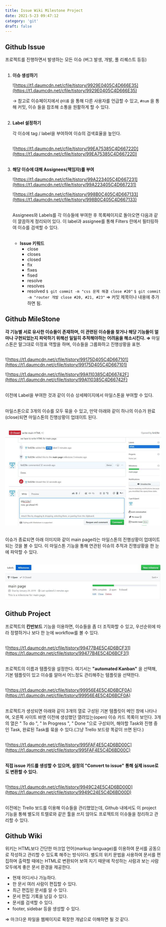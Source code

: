```yaml
---
title: Issue Wiki Milestone Project
date: 2021-5-23 09:47:12
category: 'git'
draft: false
---
```


## Github Issue

프로젝트를 진행하면서 발생하는 모든 이슈 (버그 발생, 개발, 풀 리퀘스트 등등)<br/><br/>

1. **이슈 생성하기**

   ![https://t1.daumcdn.net/cfile/tistory/9929E0405C4D666E35](https://t1.daumcdn.net/cfile/tistory/9929E0405C4D666E35)

   → 참고로 이슈페이지에서 `@이름` 을 통해 다른 사용자를 언급할 수 있고, `#num` 을 통해 커밋, 이슈 들을 참조해 소통을 원활하게 할 수 있다.<br/><br/>

2. **Label 설정하기**

   각 이슈에 tag / label을 부여하여 이슈의 검색효율을 높인다.<br/><br/>

   ![https://t1.daumcdn.net/cfile/tistory/99EA75385C4D66722D](https://t1.daumcdn.net/cfile/tistory/99EA75385C4D66722D)<br/><br/>

3. **해당 이슈에 대해 Assignees(책임자)를 부여**

   ![https://t1.daumcdn.net/cfile/tistory/99A223405C4D667231](https://t1.daumcdn.net/cfile/tistory/99A223405C4D667231)

   ![https://t1.daumcdn.net/cfile/tistory/998B0C405C4D667133](https://t1.daumcdn.net/cfile/tistory/998B0C405C4D667133)<br/><br/>

   Assignees와 Labels를 각 이슈들에 부여한 후 목록페이지로 돌아오면 다음과 같이 깔끔하게 정리되어 있다. 이 label과 assignee를 통해 Filters 란에서 필터링하여 이슈를 검색할 수 있다.<br/><br/>

   - **Issue 키워드**
     - close
     - closes
     - closed
     - fix
     - fixes
     - fised
     - resolve
     - resolves
     - resolved
       `$ git commit -m "css 문제 해결 close #20"`
       `$ git commit -m "router 개발 close #20, #21, #23"`
       ⇒ 커밋 제목이나 내용에 추가하면 됨.

## Github MileStone

**각 기능별 서로 유사한 이슈들이 존재하며, 이 관련된 이슈들을 찾거나 해당 기능들이 얼마나 구현되었는지 파악하기 위해선 일일히 추적해야하는 어려움을 해소시킨다. ⇒** 마일스톤은 말그대로 이정표 역할을 하며, 이슈들을 그룹화하고 진행상황을 표현.<br/><br/>

![https://t1.daumcdn.net/cfile/tistory/99175D405C4D667101](https://t1.daumcdn.net/cfile/tistory/99175D405C4D667101)

![https://t1.daumcdn.net/cfile/tistory/99A110385C4D66742F](https://t1.daumcdn.net/cfile/tistory/99A110385C4D66742F)<br/><br/>

이전에 Label을 부여한 것과 같이 이슈 상세페이지에서 마일스톤을 부여할 수 있다.<br/><br/>

마일스톤으로 3개의 이슈를 모두 묶을 수 있고, 만약 아래와 같이 하나의 이슈가 완료(close)되면 마일스톤의 진행상황이 업데이트 된다.<br/><br/>

![](./images/issue_wiki/1.png)<br/><br/>

이슈가 종료되면 아래 이미지와 같이 main page라는 마일스톤의 진행상황이 업데이트 되는 것을 볼 수 있다. 이 마일스톤 기능을 통해 연관된 이슈의 추적과 진행상황을 한 눈에 파악할 수 있다.<br/><br/>

![](./images/issue_wiki/2.png)

## Github Project

프로젝트의 **칸반보드** 기능을 이용하면, 이슈들을 좀 더 조직화할 수 있고, 우선순위에 따라 정렬하거나 보다 한 눈에 workflow를 볼 수 있다.<br/><br/>

![https://t1.daumcdn.net/cfile/tistory/99477B4E5C4D6BCF31](https://t1.daumcdn.net/cfile/tistory/99477B4E5C4D6BCF31)<br/><br/>

프로젝트의 이름과 템플릿을 설정한다. 여기서는
**"automated Kanban"**
을 선택해, 기본 템플릿이 있고 이슈를 알아서 어느정도 관리해주는 템플릿을 선택한다.<br/><br/>

![https://t1.daumcdn.net/cfile/tistory/99956E4E5C4D6BCF0A](https://t1.daumcdn.net/cfile/tistory/99956E4E5C4D6BCF0A)<br/><br/>

프로젝트가 생성되면 아래와 같이 3개의 열로 구성된 기본 템플릿이 메인 창에 나타나며, 오른쪽 사이트 바엔 이전에 생성했던 열려있는(open) 이슈 카드 목록이 보인다. 3개의 열은 " To do ", " In Progress ", " Done "으로 구성되어, 해야할 Task와 진행 중인 Task, 완료된 Task를 묶을 수 있다.(그냥 Trello 보드랑 똑같이 쓰면 된다.)<br/><br/>

![https://t1.daumcdn.net/cfile/tistory/995FAF4E5C4D6BD00C](https://t1.daumcdn.net/cfile/tistory/995FAF4E5C4D6BD00C)<br/><br/>

**직접 issue 카드를 생성할 수 있으며, 설정의 "Convert to issue" 통해 실제 issue로도 변환할 수 있다.**<br/><br/>

![https://t1.daumcdn.net/cfile/tistory/9949C24E5C4D6BD00D](https://t1.daumcdn.net/cfile/tistory/9949C24E5C4D6BD00D)<br/><br/>

이전에는 Trello 보드를 이용해 이슈들을 관리했었는데, Github 내에서도 이 project 기능을 통해 별도의 트렐로와 같은 툴을 쓰지 않아도 프로젝트의 이슈들을 정리하고 관리할 수 있다.

## Github Wiki

위키는 HTML보다 간단한 마크업 언어(markup language)를 이용하여 문서를 공동으로 작성하고 관리할 수 있도록 해주는 방식이다. 별도의 위키 문법을 사용하여 문서를 편집하며 출력할 때에는 HTML로 변환되어 보여 지기 때문에 작성하는 사람과 보는 사람 모두에게 좋은 문서 환경을 제공한다.

- 현재 어디서나 가능하다.
- 한 문서 여러 사람이 편집할 수 있다.
- 최근 편집된 문서를 알 수 있다.
- 문서 편집 기록을 남길 수 있다.
- 문서를 검색할 수 있다.
- footer, sidebar 등을 생성할 수 있다.

⇒ 마크다운 파일을 웹페이지로 확장한 개념으로 이해하면 될 것 같다.
